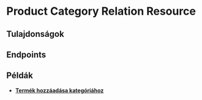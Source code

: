 # Product Category Relation Resource

## Tulajdonságok

<ResourceProperties :resource="'product_category_relation'" :lang="'hu'"/>

## Endpoints

[//]: <> (GET ENDPOINT)
<ResourceEndpoint :resource="'product_category_relation'" :endpoint="'get'" :lang="'hu'">

<template v-slot:responseJSON>

<<< @/docs/fixtures/api/product_category_relation/response/json/get_id.json

</template>

<template v-slot:responseXML>

<<< @/docs/fixtures/api/product_category_relation/response/xml/get_id.xml

</template>

</ResourceEndpoint>

[//]: <> (GETCOLLECTION ENDPOINT)
<ResourceEndpoint :resource="'product_category_relation'" :endpoint="'getCollection'" :lang="'hu'">

<template v-slot:responseJSON>

<<< @/docs/fixtures/api/product_category_relation/response/json/get_page.json

</template>

<template v-slot:responseXML>

<<< @/docs/fixtures/api/product_category_relation/response/xml/get_page.xml

</template>

</ResourceEndpoint>

[//]: <> (POST ENDPOINT)
<ResourceEndpoint :resource="'product_category_relation'" :endpoint="'post'" :lang="'hu'">

<template v-slot:request>

<<< @/docs/fixtures/api/product_category_relation/request/post.json

</template>

<template v-slot:responseJSON>

<<< @/docs/fixtures/api/product_category_relation/response/json/get_id.json

</template>

<template v-slot:responseXML>

<<< @/docs/fixtures/api/product_category_relation/response/xml/get_id.xml

</template>

</ResourceEndpoint>

[//]: <> (PUT ENDPOINT)
<ResourceEndpoint :resource="'product_category_relation'" :endpoint="'put'" :lang="'hu'">

<template v-slot:request>

<<< @/docs/fixtures/api/product_category_relation/request/put.json

</template>

<template v-slot:responseJSON>

<<< @/docs/fixtures/api/product_category_relation/response/json/get_id.json

</template>

<template v-slot:responseXML>

<<< @/docs/fixtures/api/product_category_relation/response/xml/get_id.xml

</template>

</ResourceEndpoint>

[//]: <> (DELETE ENDPOINT)
<ResourceEndpoint :resource="'product_category_relation'" :endpoint="'delete'" :lang="'hu'"/>

## Példák

- [**Termék hozzáadása kategóriához**](../development/api-examples/04_attach_product_to_category.md)
